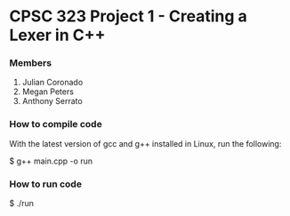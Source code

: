 # CPSC 323 Project 1 - Creating a Lexer in C++

### Members
1. Julian Coronado
2. Megan Peters
3. Anthony Serrato

### How to compile code

With the latest version of gcc and g++ installed in Linux, run the following:

$ g++ main.cpp -o run

### How to run code

$ ./run

